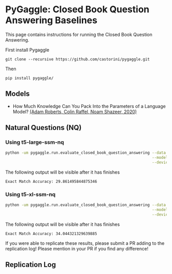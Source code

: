 # PyGaggle: Closed Book Question Answering Baselines

This page contains instructions for running the Closed Book Question Answering.

First install Pygaggle

```
git clone --recursive https://github.com/castorini/pygaggle.git
```

Then

```
pip install pygaggle/
```

## Models

+ How Much Knowledge Can You Pack Into the Parameters of a Language Model? [(Adam Roberts, Colin Raffel, Noam Shazeer, 2020)](https://arxiv.org/pdf/2002.08910.pdf)

## Natural Questions (NQ)

### Using t5-large-ssm-nq

```bash
python -um pygaggle.run.evaluate_closed_book_question_answering --data nq \
                                                                --model-name google/t5-large-ssm-nq \
                                                                --device cuda:0
```

The following output will be visible after it has finishes

```
Exact Match Accuracy: 29.861495844875346
```

### Using t5-xl-ssm-nq

```bash
python -um pygaggle.run.evaluate_closed_book_question_answering --data nq \
                                                                --model-name google/t5-xl-ssm-nq \
                                                                --device cuda:0
```

The following output will be visible after it has finishes

```
Exact Match Accuracy: 34.044321329639885
```

If you were able to replicate these results, please submit a PR adding to the replication log!
Please mention in your PR if you find any difference!


## Replication Log
